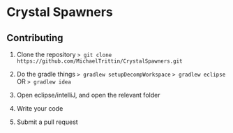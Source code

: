 # Crystal Spawners

## Contributing
1. Clone the repository
`> git clone https://github.com/MichaelTrittin/CrystalSpawners.git`

2. Do the gradle things
`> gradlew setupDecompWorkspace`
`> gradlew eclipse` OR `> gradlew idea`

3. Open eclipse/intelliJ, and open the relevant folder

4. Write your code

5. Submit a pull request
